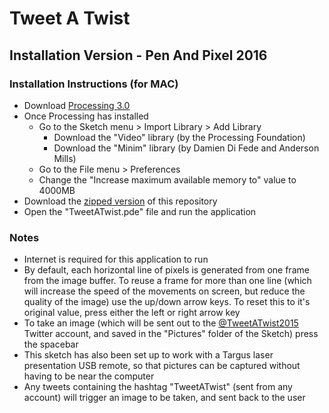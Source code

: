 # Tweet A Twist
## Installation Version - Pen And Pixel 2016

### Installation Instructions (for MAC)
- Download [Processing 3.0](https://processing.org/download/)
- Once Processing has installed
  - Go to the Sketch menu > Import Library > Add Library
    - Download the "Video" library (by the Processing Foundation)
    - Download the "Minim" library (by Damien Di Fede and Anderson Mills)
  - Go to the File menu > Preferences
  - Change the "Increase maximum available memory to" value to 4000MB
- Download the [zipped version](https://github.com/wishiwashere/DesktopApplication_PenAndPixel/archive/master.zip) of this repository
- Open the "TweetATwist.pde" file and run the application

### Notes
- Internet is required for this application to run
- By default, each horizontal line of pixels is generated from one frame from the image buffer. To reuse a frame for more than one line (which will increase the speed of the movements on screen, but reduce the quality of the image) use the up/down arrow keys. To reset this to it's original value, press either the left or right arrow key
- To take an image (which will be sent out to the [@TweetATwist2015](https://twitter.com/TweetaTwist2015) Twitter account, and saved in the "Pictures" folder of the Sketch) press the spacebar
- This sketch has also been set up to work with a Targus laser presentation USB remote, so that pictures can be captured without having to be near the computer
- Any tweets containing the hashtag "TweetATwist" (sent from any account) will trigger an image to be taken, and sent back to the user
  
